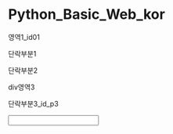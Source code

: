 # Python_Basic_Web_kor


<html>
  <div id="id01"> 영역1_id01 </div>
  <div class='div2'>
    <p class='p2'>단락부분1</p>
    <p class='p2'>단락부분2</p>
  </div>
  <div class="div3">div영역3
    <p class='p3'>단락부분3_id_p3</p>
  </div>
  <input name="input01"></input>
</html>
